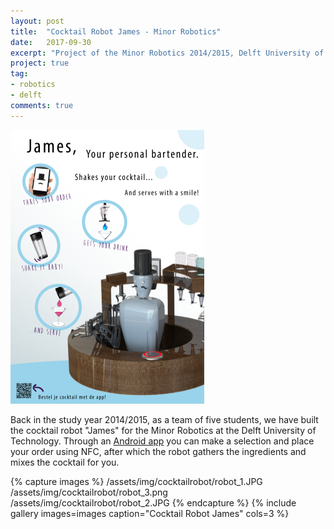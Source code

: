 ```yaml
---
layout: post
title:  "Cocktail Robot James - Minor Robotics"
date:   2017-09-30
excerpt: "Project of the Minor Robotics 2014/2015, Delft University of Technology"
project: true
tag:
- robotics
- delft
comments: true
---
```


![Poster James](/assets/img/cocktailrobot/robot_5.png)

Back in the study year 2014/2015, as a team of five students, we have built the cocktail robot "James" for the Minor Robotics at the Delft University of Technology.
Through an [Android app](https://play.google.com/store/apps/details?id=nl.groepje4.cocktailapp&hl=en) you can make a selection and place your order using NFC, after which the robot gathers the ingredients and mixes the cocktail for you.

{% capture images %}
    /assets/img/cocktailrobot/robot_1.JPG
    /assets/img/cocktailrobot/robot_3.png
    /assets/img/cocktailrobot/robot_2.JPG
{% endcapture %}
{% include gallery images=images caption="Cocktail Robot James" cols=3 %}